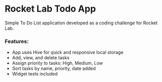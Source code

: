 # Rocket Lab Todo App

Simple To Do List application developed as a coding challenge for Rocket Lab.

### Features:
*   App uses Hive for quick and responsive local storage
*   Add, view, and delete tasks
*   Assign priority to tasks: High, Medium, Low
*   Sort tasks by name, priority, date added
*   Widget tests included


